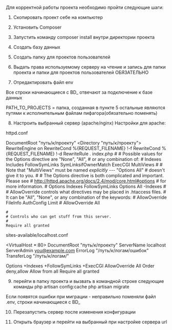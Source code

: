 Для корректной работы проекта необходимо пройти следующие шаги:


1) Скопировать проект себе на компьютер

2) Установить Composer

3) Запустить команду composer install внутри директории проекта

4) Создать базу данных

5) Создать папку для проектов пользователей

6) Выдать права используемому серверу на чтение и запись для папки проекта и папки для проектов пользователей ОБЯЗАТЕЛЬНО

7) Отредактировать файл env

Все строки начинающиеся с BD_ отвечают за подключение к базе данных

PATH_TO_PROJECTS = папка, созданная в пункте 5
остальные являются путями к исполнительным файлам пифагора(обязательно поменять)

8) Настроить выбранный сервер (apache/nginx) 
Настройки для apache: 

httpd.conf

DocumentRoot "путь/к/проекту"
<Directory "путь/к/проекту">
    RewriteEngine on
    RewriteCond %{REQUEST_FILENAME} !-f
    RewriteCond %{REQUEST_FILENAME} !-d
    RewriteRule . index.php
    #
    # Possible values for the Options directive are "None", "All",
    # or any combination of:
    #   Indexes Includes FollowSymLinks SymLinksifOwnerMatch ExecCGI MultiViews
    #
    # Note that "MultiViews" must be named *explicitly* --- "Options All"
    # doesn't give it to you.
    #
    # The Options directive is both complicated and important.  Please see
    # http://httpd.apache.org/docs/2.4/mod/core.html#options
    # for more information.
    #
    Options Indexes FollowSymLinks
    Options All -Indexes
    #
    # AllowOverride controls what directives may be placed in .htaccess files.
    # It can be "All", "None", or any combination of the keywords:
    #   AllowOverride FileInfo AuthConfig Limit
    #
    AllowOverride All

    #
    # Controls who can get stuff from this server.
    #
    Require all granted
</Directory>


sites-available/localhost.conf

<VirtualHost *:80>
        DocumentRoot "путь/к/проекту"
        ServerName localhost
        ServerAdmin you@example.com
        ErrorLog "/путь/к/логам/ошибок"
        TransferLog "/путь/к/логам/"
 
<Directory />
    Options +Indexes +FollowSymLinks +ExecCGI
    AllowOverride All
    Order deny,allow
    Allow from all
Require all granted
</Directory>



9) перейти в папку проекта и вызвать в командной строке следующие команды
php artisan config:cache
php artisan migrate

Если появятся ошибки при миграции - неправильно поменяли файл .env, строки начинающиеся с BD_

10) Перезапустить сервер после изменения конфигурации

11) Открыть браузер и перейти на выбранный при настройке сервера url
